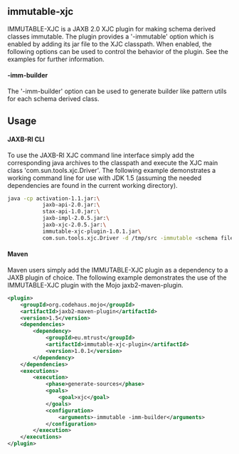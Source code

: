 ## immutable-xjc

IMMUTABLE-XJC is a JAXB 2.0 XJC plugin for making schema derived classes immutable. The plugin provides a '-immutable' option which is enabled by adding its jar file to the XJC classpath. When enabled, the following options can be used to control the behavior of the plugin. See the examples for further information.

#### -imm-builder
The '-imm-builder' option can be used to generate builder like pattern utils for each schema derived class.

## Usage
#### JAXB-RI CLI
To use the JAXB-RI XJC command line interface simply add the corresponding java archives to the classpath and execute the XJC main class 'com.sun.tools.xjc.Driver'. The following example demonstrates a working command line for use with JDK 1.5 (assuming the needed dependencies are found in the current working directory).
```bash
java -cp activation-1.1.jar:\
           jaxb-api-2.0.jar:\
           stax-api-1.0.jar:\
           jaxb-impl-2.0.5.jar:\
           jaxb-xjc-2.0.5.jar:\
           immutable-xjc-plugin-1.0.1.jar\
           com.sun.tools.xjc.Driver -d /tmp/src -immutable <schema files>
```
#### Maven
Maven users simply add the IMMUTABLE-XJC plugin as a dependency to a JAXB plugin of choice. The following example demonstrates the use of the IMMUTABLE-XJC plugin with the Mojo jaxb2-maven-plugin.
```xml
<plugin>
    <groupId>org.codehaus.mojo</groupId>
    <artifactId>jaxb2-maven-plugin</artifactId>
    <version>1.5</version>
    <dependencies>
        <dependency>
            <groupId>eu.mtrust</groupId>
            <artifactId>immutable-xjc-plugin</artifactId>
            <version>1.0.1</version>
        </dependency>
    </dependencies>
    <executions>
        <execution>
            <phase>generate-sources</phase>
            <goals>
                <goal>xjc</goal>
            </goals>
            <configuration>
                <arguments>-immutable -imm-builder</arguments>
            </configuration>
        </execution>
    </executions>
</plugin>
```
